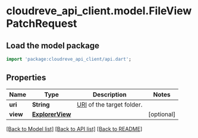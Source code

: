 # cloudreve_api_client.model.FileViewPatchRequest

## Load the model package
```dart
import 'package:cloudreve_api_client/api.dart';
```

## Properties
Name | Type | Description | Notes
------------ | ------------- | ------------- | -------------
**uri** | **String** | [URI](https://docs.cloudreve.org/api/file-uri) of the target folder. | 
**view** | [**ExplorerView**](ExplorerView.md) |  | [optional] 

[[Back to Model list]](../README.md#documentation-for-models) [[Back to API list]](../README.md#documentation-for-api-endpoints) [[Back to README]](../README.md)


